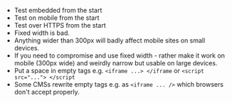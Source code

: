  - Test embedded from the start
 - Test on mobile from the start
 - Test over HTTPS from the start
 - Fixed width is bad.
  - Anything wider than 300px will badly affect mobile sites on small devices.
  - If you need to compromise and use fixed width - rather make it work on mobile (300px wide) and weirdly narrow but usable on large devices.
 - Put a space in empty tags e.g. `<iframe ...> </iframe` or `<script src="..."> </script`
  - Some CMSs rewrite empty tags e.g. as `<iframe ... />` which browsers don't accept properly.
 
